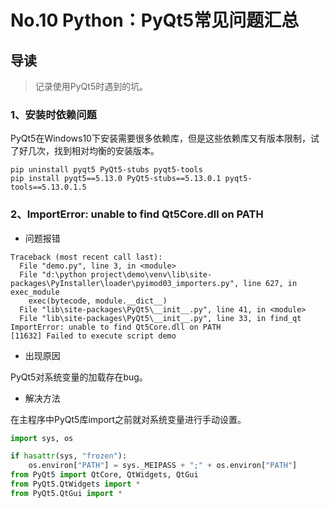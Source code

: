 # No.10 Python：PyQt5常见问题汇总

## 导读

> 记录使用PyQt5时遇到的坑。

### 1、安装时依赖问题

PyQt5在Windows10下安装需要很多依赖库，但是这些依赖库又有版本限制，试了好几次，找到相对均衡的安装版本。

```shell
pip uninstall pyqt5 PyQt5-stubs pyqt5-tools
pip install pyqt5==5.13.0 PyQt5-stubs==5.13.0.1 pyqt5-tools==5.13.0.1.5
```

### 2、ImportError: unable to find Qt5Core.dll on PATH

- 问题报错

```shell
Traceback (most recent call last):
  File "demo.py", line 3, in <module>
  File "d:\python project\demo\venv\lib\site-packages\PyInstaller\loader\pyimod03_importers.py", line 627, in exec_module
    exec(bytecode, module.__dict__)
  File "lib\site-packages\PyQt5\__init__.py", line 41, in <module>
  File "lib\site-packages\PyQt5\__init__.py", line 33, in find_qt
ImportError: unable to find Qt5Core.dll on PATH
[11632] Failed to execute script demo
```

- 出现原因

PyQt5对系统变量的加载存在bug。

- 解决方法

在主程序中PyQt5库import之前就对系统变量进行手动设置。

```python
import sys, os

if hasattr(sys, "frozen"):
    os.environ["PATH"] = sys._MEIPASS + ";" + os.environ["PATH"]
from PyQt5 import QtCore, QtWidgets, QtGui
from PyQt5.QtWidgets import *
from PyQt5.QtGui import *

```
